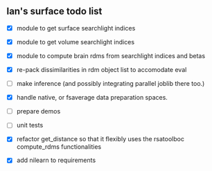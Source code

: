 ## Ian's surface todo list

- [x] module to get surface searchlight indices
- [x] module to get volume searchlight indices
- [x] module to compute brain rdms from searchlight 
indices and betas  
- [x] re-pack dissimilarities in rdm object list to accomodate eval
- [ ] make inference (and possibly integrating parallel joblib there too.)
- [x] handle native, or fsaverage data preparation spaces.
- [ ] prepare demos
- [ ] unit tests
- [x] refactor get_distance so that it flexibly uses the rsatoolboc compute_rdms functionalities
- [x] add nilearn to requirements

